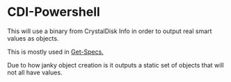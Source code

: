 # CDI-Powershell

This will use a binary from CrystalDisk Info in order to output real smart values as objects.

This is mostly used in [Get-Specs.](https://github.com/PipeItToDevNull/Get-Specs)

Due to how  janky object creation is it outputs a static set of objects that will not all have values.
